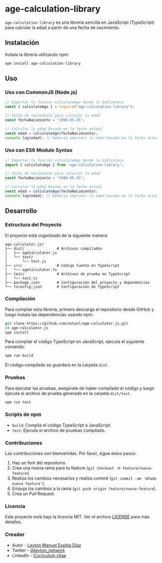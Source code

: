 # age-calculation-library

`age-calculation-library` es una librería sencilla en JavaScript (TypeScript) para calcular la edad a partir de una fecha de nacimiento.

## Instalación

Instala la librería utilizando npm:

```bash
npm install age-calculation-library
```

## Uso

### Uso con CommonJS (Node.js)

```javascript
// Importar la función calculateAge desde la biblioteca
const { calculateAge } = require("age-calculation-library");

// Fecha de nacimiento para calcular la edad
const fechaNacimiento = "1990-05-25";

// Calcular la edad basada en la fecha actual
const edad = calculateAge(fechaNacimiento);
console.log(edad); // Debería imprimir la edad basada en la fecha actual
```

### Uso con ES6 Module Syntax

```javascript
// Importar la función calculateAge desde la biblioteca
import { calculateAge } from "age-calculation-library";

// Fecha de nacimiento para calcular la edad
const fechaNacimiento = "1990-05-25";

// Calcular la edad basada en la fecha actual
const edad = calculateAge(fechaNacimiento);
console.log(edad); // Debería imprimir la edad basada en la fecha actual
```

## Desarrollo

### Estructura del Proyecto

El proyecto está organizado de la siguiente manera:

```
age-calculator.js/
├── dist/               # Archivos compilados
│   ├── ageCalculator.js
│   └── test/
│       └── test.js
├── src/                # Código fuente en TypeScript
│   └── ageCalculator.ts
├── test/               # Archivos de prueba en TypeScript
│   └── test.ts
├── package.json        # Configuración del proyecto y dependencias
└── tsconfig.json       # Configuración de TypeScript
```

### Compilación

Para compilar esta librería, primero descarga el repositorio desde GitHub y luego instala las dependencias usando npm:

```bash
git clone https://github.com/notyel/age-calculator.js.git
cd age-calculator.js
npm install
```

Para compilar el código TypeScript en JavaScript, ejecuta el siguiente comando:

```bash
npm run build
```

El código compilado se guardará en la carpeta `dist`.

### Pruebas

Para ejecutar las pruebas, asegúrate de haber compilado el código y luego ejecuta el archivo de prueba generado en la carpeta `dist/test`.

```bash
npm run test
```

### Scripts de npm

- `build`: Compila el código TypeScript a JavaScript.
- `test`: Ejecuta el archivo de pruebas compilado.

### Contribuciones

Las contribuciones son bienvenidas. Por favor, sigue estos pasos:

1. Haz un fork del repositorio.
2. Crea una nueva rama para tu feature (`git checkout -b feature/nueva-feature`).
3. Realiza los cambios necesarios y realiza commit (`git commit -am 'Añade nueva feature'`).
4. Empuja los cambios a la rama (`git push origin feature/nueva-feature`).
5. Crea un Pull Request.

### Licencia

Este proyecto está bajo la licencia MIT. Ver el archivo [LICENSE](LICENSE) para más detalles.

### Creador

- Autor - [Leyton Manuel Espitia Diaz](https://github.com/notyel)
- Twitter - [@leyton_network](https://twitter.com/Leyton_Network)
- LinkedIn - [Curriculum vitae](https://www.linkedin.com/in/leyton-manuel-espitia-diaz-5497a33b/)
